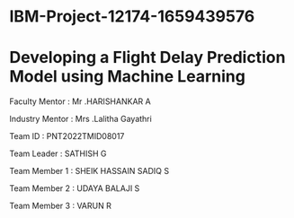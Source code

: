 # IBM-Project-12174-1659439576
# Developing a Flight Delay Prediction Model using Machine Learning

Faculty Mentor : Mr .HARISHANKAR A

Industry Mentor : Mrs .Lalitha Gayathri

Team ID : PNT2022TMID08017

Team Leader : SATHISH G

Team Member 1 : SHEIK HASSAIN SADIQ S

Team Member 2 : UDAYA BALAJI S

Team Member 3 : VARUN R

